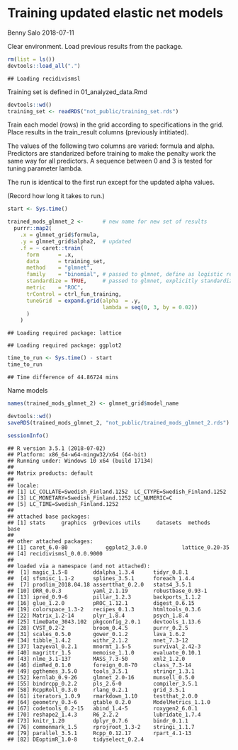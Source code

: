 Training **updated** elastic net models
================
Benny Salo
2018-07-11

Clear environment. Load previous results from the package.

``` r
rm(list = ls())
devtools::load_all(".")
```

    ## Loading recidivismsl

Training set is defined in 01\_analyzed\_data.Rmd

``` r
devtools::wd()
training_set <- readRDS("not_public/training_set.rds")
```

Train each model (rows) in the grid according to specifications in the grid. Place results in the train\_result columns (previously intitiated).

The values of the following two columns are varied: formula and alpha. Predictors are standarized before training to make the penalty work the same way for all predictors. A sequence between 0 and 3 is tested for tuning parameter lambda.

The run is identical to the first run except for the updated alpha values.

(Record how long it takes to run.)

``` r
start <- Sys.time()

trained_mods_glmnet_2 <-      # new name for new set of results
  purrr::map2(
    .x = glmnet_grid$formula,
    .y = glmnet_grid$alpha2,  # updated
    .f = ~ caret::train(
      form      = .x,
      data      = training_set,
      method    = "glmnet",
      family    = "binomial", # passed to glmnet, define as logistic regression
      standardize = TRUE,     # passed to glmnet, explicitly standardize  
      metric    = "ROC",
      trControl = ctrl_fun_training,
      tuneGrid  = expand.grid(alpha  = .y,
                              lambda = seq(0, 3, by = 0.02))
      )
    )
```

    ## Loading required package: lattice

    ## Loading required package: ggplot2

``` r
time_to_run <- Sys.time() - start
time_to_run
```

    ## Time difference of 44.86724 mins

Name models

``` r
names(trained_mods_glmnet_2) <- glmnet_grid$model_name
```

``` r
devtools::wd()
saveRDS(trained_mods_glmnet_2, "not_public/trained_mods_glmnet_2.rds")
```

``` r
sessionInfo()
```

    ## R version 3.5.1 (2018-07-02)
    ## Platform: x86_64-w64-mingw32/x64 (64-bit)
    ## Running under: Windows 10 x64 (build 17134)
    ## 
    ## Matrix products: default
    ## 
    ## locale:
    ## [1] LC_COLLATE=Swedish_Finland.1252  LC_CTYPE=Swedish_Finland.1252   
    ## [3] LC_MONETARY=Swedish_Finland.1252 LC_NUMERIC=C                    
    ## [5] LC_TIME=Swedish_Finland.1252    
    ## 
    ## attached base packages:
    ## [1] stats     graphics  grDevices utils     datasets  methods   base     
    ## 
    ## other attached packages:
    ## [1] caret_6.0-80            ggplot2_3.0.0           lattice_0.20-35        
    ## [4] recidivismsl_0.0.0.9000
    ## 
    ## loaded via a namespace (and not attached):
    ##  [1] magic_1.5-8        ddalpha_1.3.4      tidyr_0.8.1       
    ##  [4] sfsmisc_1.1-2      splines_3.5.1      foreach_1.4.4     
    ##  [7] prodlim_2018.04.18 assertthat_0.2.0   stats4_3.5.1      
    ## [10] DRR_0.0.3          yaml_2.1.19        robustbase_0.93-1 
    ## [13] ipred_0.9-6        pillar_1.2.3       backports_1.1.2   
    ## [16] glue_1.2.0         pROC_1.12.1        digest_0.6.15     
    ## [19] colorspace_1.3-2   recipes_0.1.3      htmltools_0.3.6   
    ## [22] Matrix_1.2-14      plyr_1.8.4         psych_1.8.4       
    ## [25] timeDate_3043.102  pkgconfig_2.0.1    devtools_1.13.6   
    ## [28] CVST_0.2-2         broom_0.4.5        purrr_0.2.5       
    ## [31] scales_0.5.0       gower_0.1.2        lava_1.6.2        
    ## [34] tibble_1.4.2       withr_2.1.2        nnet_7.3-12       
    ## [37] lazyeval_0.2.1     mnormt_1.5-5       survival_2.42-3   
    ## [40] magrittr_1.5       memoise_1.1.0      evaluate_0.10.1   
    ## [43] nlme_3.1-137       MASS_7.3-50        xml2_1.2.0        
    ## [46] dimRed_0.1.0       foreign_0.8-70     class_7.3-14      
    ## [49] ggthemes_3.5.0     tools_3.5.1        stringr_1.3.1     
    ## [52] kernlab_0.9-26     glmnet_2.0-16      munsell_0.5.0     
    ## [55] bindrcpp_0.2.2     pls_2.6-0          compiler_3.5.1    
    ## [58] RcppRoll_0.3.0     rlang_0.2.1        grid_3.5.1        
    ## [61] iterators_1.0.9    rmarkdown_1.10     testthat_2.0.0    
    ## [64] geometry_0.3-6     gtable_0.2.0       ModelMetrics_1.1.0
    ## [67] codetools_0.2-15   abind_1.4-5        roxygen2_6.0.1    
    ## [70] reshape2_1.4.3     R6_2.2.2           lubridate_1.7.4   
    ## [73] knitr_1.20         dplyr_0.7.6        bindr_0.1.1       
    ## [76] commonmark_1.5     rprojroot_1.3-2    stringi_1.1.7     
    ## [79] parallel_3.5.1     Rcpp_0.12.17       rpart_4.1-13      
    ## [82] DEoptimR_1.0-8     tidyselect_0.2.4
